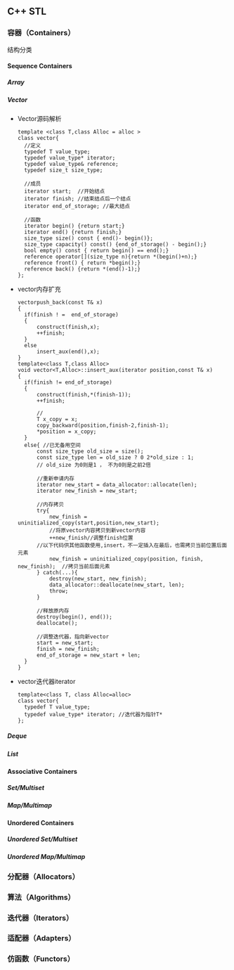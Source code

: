 ## C++ STL

### 容器（Containers）

结构分类

#### Sequence Containers

##### Array

##### Vector

- Vector源码解析

  ```
  template <class T,class Alloc = alloc >
  class vector{
  	//定义
  	typedef T value_type;
  	typedef value_type* iterator;
  	typedef value_type& reference;
  	typedef size_t size_type;
  	
  	//成员
  	iterator start;  //开始结点
  	iterator finish; //结束结点后一个结点
  	iterator end_of_storage; //最大结点
  	
  	//函数
  	iterator begin() {return start;}
  	iterator end() {return finish;}
  	size_type size() const { end()- begin()};
  	size_type capacity() const() {end_of_storage() - begin();}
  	bool empty() const { return begin() == end();}
  	reference operator[](size_type n){return *(begin()+n);}
  	reference front() { return *begin();}
  	reference back() {return *(end()-1);}
  };
  ```

- vector内存扩充

  ```
  vectorpush_back(const T& x)
  {
  	if(finish ! =  end_of_storage)
  	{
  		construct(finish,x);
  		++finish;
  	}
  	else 
  		insert_aux(end(),x);
  }
  template<class T,class Alloc>
  void vector<T,Alloc>::insert_aux(iterator position,const T& x)
  {
  	if(finish != end_of_storage)
  	{
  		construct(finish,*(finish-1));
  		++finish;
  		
  		//
  		T x_copy = x;
  		copy_backward(position,finish-2,finish-1);
  		*position = x_copy;
  	}
  	else{ //已无备用空间
  		const size_type old_size = size();
  		const size_type len = old_size ? 0 2*old_size : 1;
  		// old_size 为0则是1 ， 不为0则是之前2倍
  		
  		//重新申请内存
  		iterator new_start = data_allocator::allocate(len);
  		iterator new_finish = new_start;
  		
  		//内存拷贝
  		try{
  			new_finish = uninitialized_copy(start,position,new_start);
  			//将原vector内容拷贝到新vector内容
  			++new_finish//调整finish位置
  		//以下代码供其他函数使用,insert，不一定插入在最后，也需拷贝当前位置后面元素
  			new_finish = uninitialized_copy(position, finish, new_finish);	//拷贝当前后面元素
  		} catch(...){
  			destroy(new_start, new_finish);
  			data_allocator::deallocate(new_start, len);
  			throw;
  		}
  
  		//释放原内存
  		destroy(begin(), end());
  		deallocate();
  
  		//调整迭代器，指向新vector
  		start = new_start;
  		finish = new_finish;
  		end_of_storage = new_start + len;
  	}
  }
  ```

  

- vector迭代器iterator

  ```
  template<class T, class Alloc=alloc>
  class vector{
  	typedef T value_type;
  	typedef value_type* iterator; //迭代器为指针T*
  };
  ```

  

##### Deque

##### List



#### Associative Containers

##### Set/Multiset

##### Map/Multimap

#### Unordered Containers

##### Unordered Set/Multiset

##### Unordered Map/Multimap

### 分配器（Allocators）

### 算法（Algorithms）

### 迭代器（Iterators）

### 适配器（Adapters）

### 仿函数（Functors）

